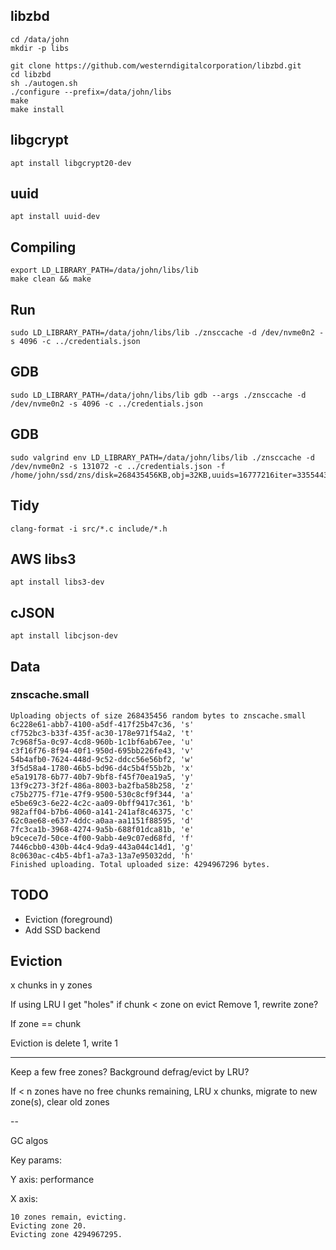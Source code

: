 ## libzbd

```
cd /data/john
mkdir -p libs

git clone https://github.com/westerndigitalcorporation/libzbd.git
cd libzbd
sh ./autogen.sh
./configure --prefix=/data/john/libs
make
make install
```

## libgcrypt

```
apt install libgcrypt20-dev
```

## uuid

```
apt install uuid-dev
```

## Compiling

```
export LD_LIBRARY_PATH=/data/john/libs/lib
make clean && make
```

## Run

```
sudo LD_LIBRARY_PATH=/data/john/libs/lib ./znsccache -d /dev/nvme0n2 -s 4096 -c ../credentials.json
```

## GDB

```
sudo LD_LIBRARY_PATH=/data/john/libs/lib gdb --args ./znsccache -d /dev/nvme0n2 -s 4096 -c ../credentials.json
```

## GDB

```
sudo valgrind env LD_LIBRARY_PATH=/data/john/libs/lib ./znsccache -d /dev/nvme0n2 -s 131072 -c ../credentials.json -f /home/john/ssd/zns/disk=268435456KB,obj=32KB,uuids=16777216iter=33554432.txt
```

## Tidy

```
clang-format -i src/*.c include/*.h
```

## AWS libs3

```
apt install libs3-dev
```

## cJSON

```
apt install libcjson-dev
```

## Data

### znscache.small

```
Uploading objects of size 268435456 random bytes to znscache.small
6c228e61-abb7-4100-a5df-417f25b47c36, 's'
cf752bc3-b33f-435f-ac30-178e971f54a2, 't'
7c968f5a-0c97-4cd8-960b-1c1bf6ab67ee, 'u'
c3f16f76-8f94-40f1-950d-695bb226fe43, 'v'
54b4afb0-7624-448d-9c52-ddcc56e56bf2, 'w'
3f5d58a4-1780-46b5-bd96-d4c5b4f55b2b, 'x'
e5a19178-6b77-40b7-9bf8-f45f70ea19a5, 'y'
13f9c273-3f2f-486a-8003-ba2fba58b258, 'z'
c75b2775-f71e-47f9-9500-530c8cf9f344, 'a'
e5be69c3-6e22-4c2c-aa09-0bff9417c361, 'b'
982aff04-b7b6-4060-a141-241af8c46375, 'c'
62c0ae68-e637-4ddc-a0aa-aa1151f88595, 'd'
7fc3ca1b-3968-4274-9a5b-688f01dca81b, 'e'
b9cece7d-50ce-4f00-9abb-4e9c07ed68fd, 'f'
7446cbb0-430b-44c4-9da9-443a044c14d1, 'g'
8c0630ac-c4b5-4bf1-a7a3-13a7e95032dd, 'h'
Finished uploading. Total uploaded size: 4294967296 bytes.
```

## TODO

* Eviction (foreground)
* Add SSD backend

## Eviction

x chunks in y zones

If using LRU I get "holes" if chunk < zone on evict
Remove 1, rewrite zone?

If zone == chunk

Eviction is delete 1, write 1

---

Keep a few free zones? Background defrag/evict by LRU?

If < n zones have no free chunks remaining, LRU x chunks, migrate to new zone(s), clear old zones

--

GC algos

Key params:

Y axis: performance

X axis:

```
10 zones remain, evicting.
Evicting zone 20.
Evicting zone 4294967295.
```

